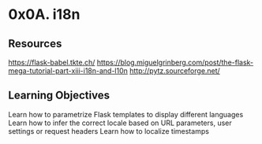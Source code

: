 # 0x0A. i18n

## Resources

https://flask-babel.tkte.ch/
https://blog.miguelgrinberg.com/post/the-flask-mega-tutorial-part-xiii-i18n-and-l10n
http://pytz.sourceforge.net/

## Learning Objectives
Learn how to parametrize Flask templates to display different languages
Learn how to infer the correct locale based on URL parameters, user settings or request headers
Learn how to localize timestamps